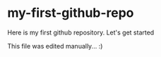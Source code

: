 # my-first-github-repo
Here is my first github repository. Let's get started

This file was edited manually... :)
